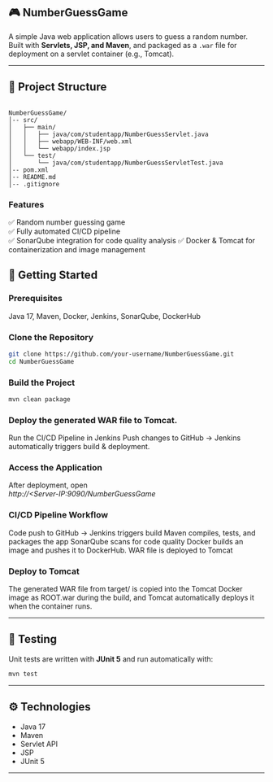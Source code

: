 
## 🎮 NumberGuessGame

A simple Java web application  allows users to guess a random number.  
Built with **Servlets, JSP, and Maven**, and packaged as a `.war` file for deployment on a servlet container (e.g., Tomcat).

---

## 📂 Project Structure
```

NumberGuessGame/
│-- src/
│   ├── main/
│   │   ├── java/com/studentapp/NumberGuessServlet.java
│   │   ├── webapp/WEB-INF/web.xml
│   │   └── webapp/index.jsp
│   └── test/
│       └── java/com/studentapp/NumberGuessServletTest.java
│-- pom.xml
│-- README.md
│-- .gitignore

````


### Features
✅ Random number guessing game  
✅ Fully automated CI/CD pipeline    
✅ SonarQube integration for code quality analysis
✅ Docker & Tomcat for containerization and image management

## 🚀 Getting Started

### Prerequisites  
Java 17, Maven, Docker, Jenkins, SonarQube, DockerHub

### Clone the Repository
```bash
git clone https://github.com/your-username/NumberGuessGame.git
cd NumberGuessGame
```

###  Build the Project

```bash
mvn clean package
```

### Deploy the generated WAR file to Tomcat.

Run the CI/CD Pipeline in Jenkins
Push changes to GitHub → Jenkins automatically triggers build & deployment.

### Access the Application
After deployment, open                 
*http://<Server-IP:9090/NumberGuessGame*

### CI/CD Pipeline Workflow
Code push to GitHub → Jenkins triggers build
Maven compiles, tests, and packages the app
SonarQube scans for code quality
Docker builds an image and pushes it to DockerHub. WAR file is deployed to Tomcat


### Deploy to Tomcat

The generated WAR file from target/ is copied into the Tomcat Docker image as ROOT.war during the build, and Tomcat automatically deploys it when the container runs.

---
## 🧪 Testing

Unit tests are written with **JUnit 5** and run automatically with:

```bash
mvn test
```

---

## ⚙️ Technologies

* Java 17
* Maven
* Servlet API
* JSP
* JUnit 5

---


